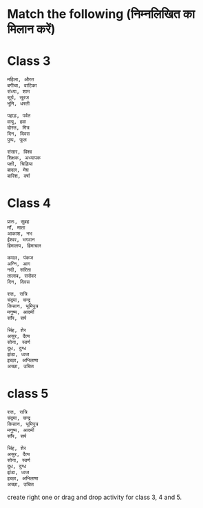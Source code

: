 
# Match the following (निम्नलिखित का मिलान करें)

# Class 3

```
महिला, औरत 
बगीचा, वाटिका
संध्या, शाम
सूर्य, सूरज
भूमि, धरती
```

```
पहाड़, पर्वत
वायु, हवा
दोस्त, मित्र
दिन, दिवस
पुष्प, फूल
```

```
संसार, विश्व
शिक्षक, अध्यापक
पक्षी, चिड़िया 
बादल, मेघ
बारिश, वर्षा
```

# Class 4

```
प्रातः, सुबह 
माँ, माता
आकाश, नभ
ईश्वर, भगवान
हिमालय, हिमाचल
```

```
कमल, पंकज
अग्नि, आग
नदी, सरिता
तालाब, सरोवर
दिन, दिवस
```

```
रात, रात्रि
चंद्रमा, चन्द्र
किसान, भूमिपुत्र
मनुष्य, आदमी
साँप, सर्प
```

```
सिंह, शेर
असुर, दैत्य
सोना, स्वर्ण
दूध, दुग्ध
झंडा, ध्वज
इच्छा, अभिलाषा
अच्छा, उचित
```
# class 5

```
रात, रात्रि
चंद्रमा, चन्द्र
किसान, भूमिपुत्र
मनुष्य, आदमी
साँप, सर्प
```

```
सिंह, शेर
असुर, दैत्य
सोना, स्वर्ण
दूध, दुग्ध
झंडा, ध्वज
इच्छा, अभिलाषा
अच्छा, उचित
```
create right one or drag and drop activity for class 3, 4 and 5.
